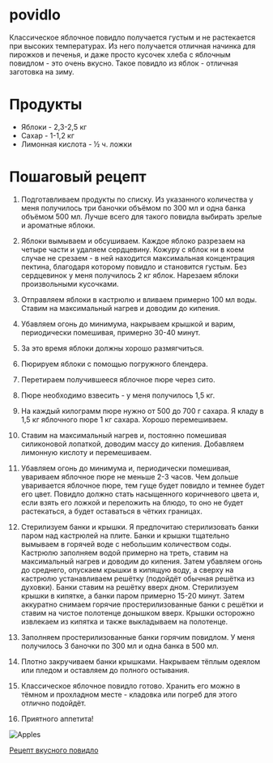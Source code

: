 # povidlo
Классическое яблочное повидло получается густым и не растекается при высоких температурах. Из него получается отличная начинка для пирожков и печенья, и даже просто кусочек хлеба с яблочным повидлом - это очень вкусно. Такое повидло из яблок - отличная заготовка на зиму.

# Продукты
* Яблоки - 2,3-2,5 кг
* Сахар - 1-1,2 кг
* Лимонная кислота - ½ ч. ложки

# Пошаговый рецепт
1. Подготавливаем продукты по списку. Из указанного количества у меня получилось три баночки объёмом по 300 мл и одна банка объёмом 500 мл.
Лучше всего для такого повидла выбирать зрелые и ароматные яблоки.

2. Яблоки вымываем и обсушиваем. Каждое яблоко разрезаем на четыре части и удаляем сердцевину. Кожуру с яблок ни в коем случае не срезаем - в ней находится максимальная концентрация пектина, благодаря которому повидло и становится густым.
Без сердцевинок у меня получилось 2 кг яблок. Нарезаем яблоки произвольными кусочками.

3. Отправляем яблоки в кастрюлю и вливаем примерно 100 мл воды. Ставим на максимальный нагрев и доводим до кипения.

4. Убавляем огонь до минимума, накрываем крышкой и варим, периодически помешивая, примерно 30-40 минут.

5. За это время яблоки должны хорошо размягчиться.

6. Пюрируем яблоки с помощью погружного блендера.

7. Перетираем получившееся яблочное пюре через сито.

8. Пюре необходимо взвесить - у меня получилось 1,5 кг.

9. На каждый килограмм пюре нужно от 500 до 700 г сахара. Я кладу в 1,5 кг яблочного пюре 1 кг сахара. Хорошо перемешиваем.

10. Ставим на максимальный нагрев и, постоянно помешивая силиконовой лопаткой, доводим массу до кипения. Добавляем лимонную кислоту и перемешиваем.

11. Убавляем огонь до минимума и, периодически помешивая, увариваем яблочное пюре не меньше 2-3 часов. Чем дольше уваривается яблочное пюре, тем гуще будет повидло и темнее будет его цвет. Повидло должно стать насыщенного коричневого цвета и, если взять его ложкой и переложить на блюдо, то оно не будет растекаться, а будет оставаться в чётких границах.

12. Стерилизуем банки и крышки. Я предпочитаю стерилизовать банки паром над кастрюлей на плите.
Банки и крышки тщательно вымываем в горячей воде с небольшим количеством соды.
Кастрюлю заполняем водой примерно на треть, ставим на максимальный нагрев и доводим до кипения. Затем убавляем огонь до среднего, опускаем крышки в кипящую воду, а сверху на кастрюлю устанавливаем решётку (подойдёт обычная решётка из духовки). Банки ставим на решётку вверх дном. Стерилизуем крышки в кипятке, а банки паром примерно 15-20 минут.
Затем аккуратно снимаем горячие простерилизованные банки с решётки и ставим на чистое полотенце донышком вверх. Крышки осторожно извлекаем из кипятка и также выкладываем на полотенце.

13. Заполняем простерилизованные банки горячим повидлом. У меня получилось 3 баночки по 300 мл и одна банка в 500 мл.

14. Плотно закручиваем банки крышками. Накрываем тёплым одеялом или пледом и оставляем до полного остывания.

15. Классическое яблочное повидло готово. Хранить его можно в тёмном и прохладном месте - кладовка или погреб для этого отлично подойдёт.

16. Приятного аппетита!

![Apples](https://pngicon.ru/file/uploads/apple.png)

[Рецепт вкусного повидло](https://www.russianfood.com/recipes/recipe.php?rid=163553)